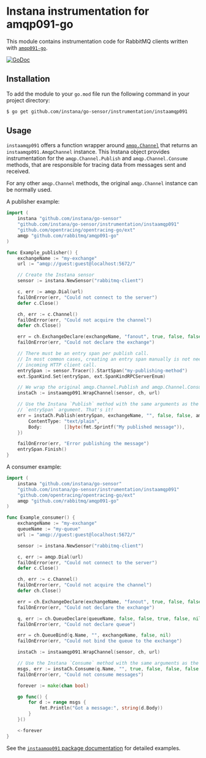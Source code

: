 Instana instrumentation for amqp091-go
==========================================

This module contains instrumentation code for RabbitMQ clients written with [`amqp091-go`](https://github.com/rabbitmq/amqp091-go).

[![GoDoc](https://pkg.go.dev/badge/github.com/instana/go-sensor/instrumentation/instaamqp091)][godoc]


Installation
------------

To add the module to your `go.mod` file run the following command in your project directory:

```bash
$ go get github.com/instana/go-sensor/instrumentation/instaamqp091
```

Usage
-----

`instaamqp091` offers a function wrapper around [`amqp.Channel`][amqp.Channel] that returns an `instaamqp091.AmqpChannel` instance.
This Instana object provides instrumentation for the `amqp.Channel.Publish` and `amqp.Channel.Consume` methods, that are
responsible for tracing data from messages sent and received.

For any other `amqp.Channel` methods, the original `amqp.Channel` instance can be normally used.

A publisher example:

```go
import (
	instana "github.com/instana/go-sensor"
	"github.com/instana/go-sensor/instrumentation/instaamqp091"
	"github.com/opentracing/opentracing-go/ext"
	amqp "github.com/rabbitmq/amqp091-go"
)

func Example_publisher() {
	exchangeName := "my-exchange"
	url := "amqp://guest:guest@localhost:5672/"

	// Create the Instana sensor
	sensor := instana.NewSensor("rabbitmq-client")

	c, err := amqp.Dial(url)
	failOnError(err, "Could not connect to the server")
	defer c.Close()

	ch, err := c.Channel()
	failOnError(err, "Could not acquire the channel")
	defer ch.Close()

	err = ch.ExchangeDeclare(exchangeName, "fanout", true, false, false, false, nil)
	failOnError(err, "Could not declare the exchange")

	// There must be an entry span per publish call.
	// In most common cases, creating an entry span manually is not needed, as the entry span is originated from an
	// incoming HTTP client call.
	entrySpan := sensor.Tracer().StartSpan("my-publishing-method")
	ext.SpanKind.Set(entrySpan, ext.SpanKindRPCServerEnum)

	// We wrap the original amqp.Channel.Publish and amqp.Channel.Consume methods into an Instana object.
	instaCh := instaamqp091.WrapChannel(sensor, ch, url)

	// Use the Instana `Publish` method with the same arguments as the original `Publish` method, with the additional
	// `entrySpan` argument. That's it!
	err = instaCh.Publish(entrySpan, exchangeName, "", false, false, amqp.Publishing{
		ContentType: "text/plain",
		Body:        []byte(fmt.Sprintf("My published message")),
	})

	failOnError(err, "Error publishing the message")
	entrySpan.Finish()
}
```

A consumer example:

```go
import (
	instana "github.com/instana/go-sensor"
	"github.com/instana/go-sensor/instrumentation/instaamqp091"
	"github.com/opentracing/opentracing-go/ext"
	amqp "github.com/rabbitmq/amqp091-go"
)

func Example_consumer() {
	exchangeName := "my-exchange"
	queueName := "my-queue"
	url := "amqp://guest:guest@localhost:5672/"

	sensor := instana.NewSensor("rabbitmq-client")

	c, err := amqp.Dial(url)
	failOnError(err, "Could not connect to the server")
	defer c.Close()

	ch, err := c.Channel()
	failOnError(err, "Could not acquire the channel")
	defer ch.Close()

	err = ch.ExchangeDeclare(exchangeName, "fanout", true, false, false, false, nil)
	failOnError(err, "Could not declare the exchange")

	q, err := ch.QueueDeclare(queueName, false, false, true, false, nil)
	failOnError(err, "Could not declare queue")

	err = ch.QueueBind(q.Name, "", exchangeName, false, nil)
	failOnError(err, "Could not bind the queue to the exchange")

	instaCh := instaamqp091.WrapChannel(sensor, ch, url)

	// Use the Instana `Consume` method with the same arguments as the original `Consume` method.
	msgs, err := instaCh.Consume(q.Name, "", true, false, false, false, nil)
	failOnError(err, "Could not consume messages")

	forever := make(chan bool)

	go func() {
		for d := range msgs {
			fmt.Println("Got a message:", string(d.Body))
		}
	}()

	<-forever
}
```


See the [`instaamqp091` package documentation][godoc] for detailed examples.


[godoc]: https://pkg.go.dev/github.com/instana/go-sensor/instrumentation/instaamqp091
[instaamqp091.WrapChannel]: https://pkg.go.dev/github.com/instana/go-sensor/instrumentation/instaamqp091#WrapChannel
[amqp.Channel]: https://pkg.go.dev/github.com/rabbitmq/amqp091-go#Channel

